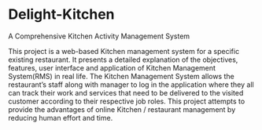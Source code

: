 # Delight-Kitchen
A Comprehensive Kitchen Activity Management System

This project is a web-based Kitchen management system for a specific existing restaurant.  It presents a detailed explanation of the objectives, features, user interface and application of Kitchen Management System(RMS) in real life. The Kitchen Management System allows the restaurant’s staff along with manager to log in the application where they all can track their work and services that need to be delivered to the visited customer according to their respective job roles. This project attempts to provide the advantages of online Kitchen / restaurant management by reducing human effort and time. 
